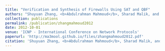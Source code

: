 ```yaml
---
title: "Verification and Synthesis of Firewalls Using SAT and QBF"
authors: "Shuyuan Zhang, <b>Abdulrahman Mahmoud</b>, Sharad Malik, and Sanjai Narain"
collection: publications
permalink: /publication/zhangmahmoud2012
date: 2012-10-01
venue: 'ICNP - International Conference on Network Protocols'
paperurl: 'http://ma3mool.github.io/files/zhangmahmoud2012.pdf'
citation: 'Shuyuan Zhang, <b>Abdulrahman Mahmoud</b>, Sharad Malik, and Sanjai Narain. 2012. &quot;Verification and Synthesis of Firewalls Using Sat and QBF,&quot; <i>2012 20th IEEE International Conference on Network Protocols (ICNP)</i>, Austin, TX, 2012, pp. 1-6.'
---
```



